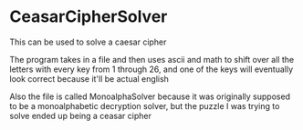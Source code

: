 # CeasarCipherSolver
This can be used to solve a caesar cipher

The program takes in a file and then uses ascii and math to shift over all the letters with every key from 1 through 26, and one of the keys will eventually look correct because it'll be actual english

Also the file is called MonoalphaSolver because it was originally supposed to be a monoalphabetic decryption solver, but the puzzle I was trying to solve ended up being a ceasar cipher
